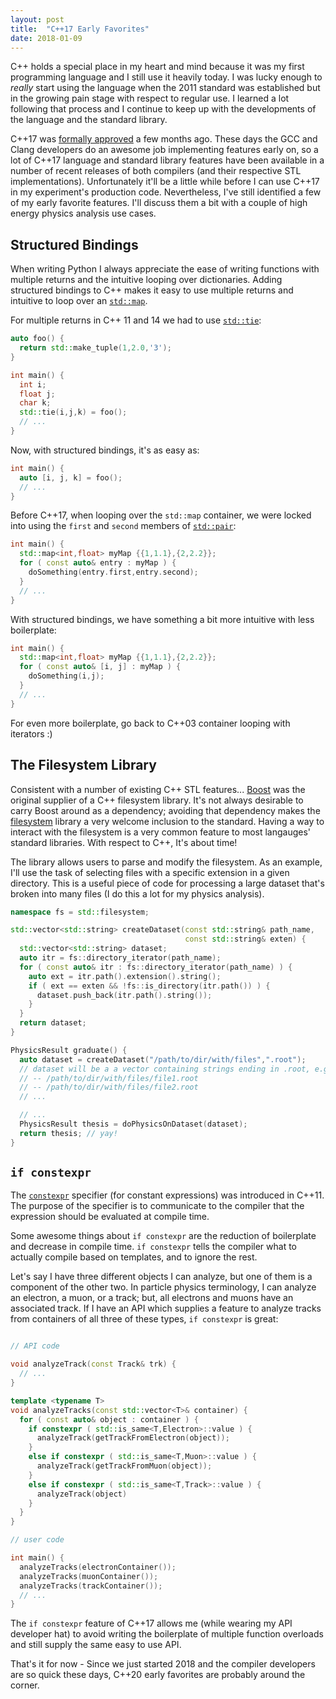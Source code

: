 ```yaml
---
layout: post
title:  "C++17 Early Favorites"
date: 2018-01-09
---
```


C++ holds a special place in my heart and mind because it was my first
programming language and I still use it heavily today. I was lucky
enough to _really_ start using the language when the 2011 standard was
established but in the growing pain stage with respect to regular
use. I learned a lot following that process and I continue to keep up
with the developments of the language and the standard library.

C++17 was [formally
approved](https://herbsutter.com/2017/09/06/c17-is-formally-approved/)
a few months ago. These days the GCC and Clang developers do an
awesome job implementing features early on, so a lot of C++17 language
and standard library features have been available in a number of
recent releases of both compilers (and their respective STL
implementations). Unfortunately it'll be a little while before I can
use C++17 in my experiment's production code. Nevertheless, I've still
identified a few of my early favorite features. I'll discuss them a
bit with a couple of high energy physics analysis use cases.

## Structured Bindings

When writing Python I always appreciate the ease of writing functions
with multiple returns and the intuitive looping over
dictionaries. Adding structured bindings to C++ makes it easy to use
multiple returns and intuitive to loop over an
[`std::map`](http://en.cppreference.com/w/cpp/container/map).

For multiple returns in C++ 11 and 14 we had to use
[`std::tie`](http://en.cppreference.com/w/cpp/utility/tuple/tie):

```cpp
auto foo() {
  return std::make_tuple(1,2.0,'3');
}

int main() {
  int i;
  float j;
  char k;
  std::tie(i,j,k) = foo();
  // ...
}
```

Now, with structured bindings, it's as easy as:

```cpp
int main() {
  auto [i, j, k] = foo();
  // ...
}
```

Before C++17, when looping over the `std::map` container, we were
locked into using the `first` and `second` members of
[`std::pair`](http://en.cppreference.com/w/cpp/utility/pair):

```cpp
int main() {
  std::map<int,float> myMap {{1,1.1},{2,2.2}};
  for ( const auto& entry : myMap ) {
    doSomething(entry.first,entry.second);
  }
  // ...
}
```

With structured bindings, we have something a bit more intuitive with
less boilerplate:

```cpp
int main() {
  std::map<int,float> myMap {{1,1.1},{2,2.2}};
  for ( const auto& [i, j] : myMap ) {
    doSomething(i,j);
  }
  // ...
}
```

For even more boilerplate, go back to C++03 container looping with
iterators :)

## The Filesystem Library

Consistent with a number of existing C++ STL features...
[Boost](https://www.boost.org) was the original supplier of a C++
filesystem library. It's not always desirable to carry Boost around as
a dependency; avoiding that dependency makes the
[filesystem](http://en.cppreference.com/w/cpp/filesystem) library a
very welcome inclusion to the standard. Having a way to interact with
the filesystem is a very common feature to most langauges' standard
libraries. With respect to C++, It's about time!

The library allows users to parse and modify the filesystem. As an
example, I'll use the task of selecting files with a specific
extension in a given directory. This is a useful piece of code for
processing a large dataset that's broken into many files (I do this a
lot for my physics analysis).

```cpp
namespace fs = std::filesystem;

std::vector<std::string> createDataset(const std::string& path_name,
                                       const std::string& exten) {
  std::vector<std::string> dataset;
  auto itr = fs::directory_iterator(path_name);
  for ( const auto& itr : fs::directory_iterator(path_name) ) {
    auto ext = itr.path().extension().string();
    if ( ext == exten && !fs::is_directory(itr.path()) ) {
      dataset.push_back(itr.path().string());
    }
  }
  return dataset;
}

PhysicsResult graduate() {
  auto dataset = createDataset("/path/to/dir/with/files",".root");
  // dataset will be a a vector containing strings ending in .root, e.g.
  // -- /path/to/dir/with/files/file1.root
  // -- /path/to/dir/with/files/file2.root
  // ...

  // ...
  PhysicsResult thesis = doPhysicsOnDataset(dataset);
  return thesis; // yay!
}

```

## `if constexpr`

The [`constexpr`](http://en.cppreference.com/w/cpp/language/constexpr)
specifier (for constant expressions) was introduced in C++11. The
purpose of the specifier is to communicate to the compiler that the
expression should be evaluated at compile time.

Some awesome things about `if constexpr` are the reduction of
boilerplate and decrease in compile time. `if constexpr` tells the
compiler what to actually compile based on templates, and to ignore
the rest.

Let's say I have three different objects I can analyze, but one of
them is a component of the other two. In particle physics terminology,
I can analyze an electron, a muon, or a track; but, all electrons and
muons have an associated track. If I have an API which supplies a
feature to analyze tracks from containers of all three of these types,
`if constexpr` is great:

```cpp

// API code

void analyzeTrack(const Track& trk) {
  // ...
}

template <typename T>
void analyzeTracks(const std::vector<T>& container) {
  for ( const auto& object : container ) {
    if constexpr ( std::is_same<T,Electron>::value ) {
      analyzeTrack(getTrackFromElectron(object));
    }
    else if constexpr ( std::is_same<T,Muon>::value ) {
      analyzeTrack(getTrackFromMuon(object));
    }
    else if constexpr ( std::is_same<T,Track>::value ) {
      analyzeTrack(object)
    }
  }
}

// user code

int main() {
  analyzeTracks(electronContainer());
  analyzeTracks(muonContainer());
  analyzeTracks(trackContainer());
  // ...
}
```

The `if constexpr` feature of C++17 allows me (while wearing my API
developer hat) to avoid writing the boilerplate of multiple function
overloads and still supply the same easy to use API.

That's it for now - Since we just started 2018 and the compiler
developers are so quick these days, C++20 early favorites are probably
around the corner.
